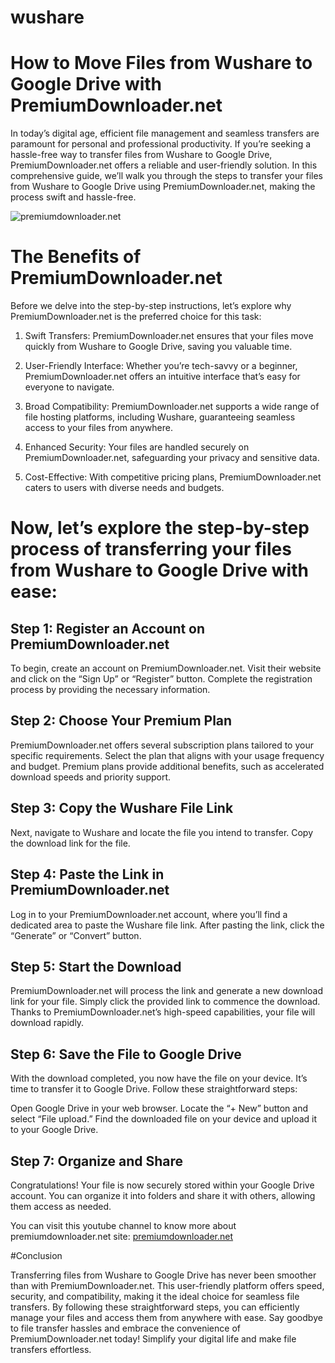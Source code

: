 # wushare
# How to Move Files from Wushare to Google Drive with PremiumDownloader.net

In today’s digital age, efficient file management and seamless transfers are paramount for personal and professional productivity. If you’re seeking a hassle-free way to transfer files from Wushare to Google Drive, PremiumDownloader.net offers a reliable and user-friendly solution. In this comprehensive guide, we’ll walk you through the steps to transfer your files from Wushare to Google Drive using PremiumDownloader.net, making the process swift and hassle-free.

![premiumdownloader.net](https://premiumdownloader.net/wp-content/uploads/2023/05/premium_LOGO_BIG-768x768.png)

# The Benefits of PremiumDownloader.net
Before we delve into the step-by-step instructions, let’s explore why PremiumDownloader.net is the preferred choice for this task:

1. Swift Transfers: PremiumDownloader.net ensures that your files move quickly from Wushare to Google Drive, saving you valuable time.

2. User-Friendly Interface: Whether you’re tech-savvy or a beginner, PremiumDownloader.net offers an intuitive interface that’s easy for everyone to navigate.

3. Broad Compatibility: PremiumDownloader.net supports a wide range of file hosting platforms, including Wushare, guaranteeing seamless access to your files from anywhere.

4. Enhanced Security: Your files are handled securely on PremiumDownloader.net, safeguarding your privacy and sensitive data.

5. Cost-Effective: With competitive pricing plans, PremiumDownloader.net caters to users with diverse needs and budgets.

# Now, let’s explore the step-by-step process of transferring your files from Wushare to Google Drive with ease:

## Step 1: Register an Account on PremiumDownloader.net

To begin, create an account on PremiumDownloader.net. Visit their website and click on the “Sign Up” or “Register” button. Complete the registration process by providing the necessary information.

## Step 2: Choose Your Premium Plan

PremiumDownloader.net offers several subscription plans tailored to your specific requirements. Select the plan that aligns with your usage frequency and budget. Premium plans provide additional benefits, such as accelerated download speeds and priority support.

## Step 3: Copy the Wushare File Link

Next, navigate to Wushare and locate the file you intend to transfer. Copy the download link for the file.

## Step 4: Paste the Link in PremiumDownloader.net

Log in to your PremiumDownloader.net account, where you’ll find a dedicated area to paste the Wushare file link. After pasting the link, click the “Generate” or “Convert” button.

## Step 5: Start the Download

PremiumDownloader.net will process the link and generate a new download link for your file. Simply click the provided link to commence the download. Thanks to PremiumDownloader.net’s high-speed capabilities, your file will download rapidly.

## Step 6: Save the File to Google Drive

With the download completed, you now have the file on your device. It’s time to transfer it to Google Drive. Follow these straightforward steps:

Open Google Drive in your web browser.
Locate the “+ New” button and select “File upload.”
Find the downloaded file on your device and upload it to your Google Drive.

## Step 7: Organize and Share

Congratulations! Your file is now securely stored within your Google Drive account. You can organize it into folders and share it with others, allowing them access as needed.

You can visit this youtube channel to know more about premiumdownloader.net site: [premiumdownloader.net](https://www.youtube.com/@premiumdownloaderdotnet2023)
 
#Conclusion

Transferring files from Wushare to Google Drive has never been smoother than with PremiumDownloader.net. This user-friendly platform offers speed, security, and compatibility, making it the ideal choice for seamless file transfers. By following these straightforward steps, you can efficiently manage your files and access them from anywhere with ease. Say goodbye to file transfer hassles and embrace the convenience of PremiumDownloader.net today! Simplify your digital life and make file transfers effortless.
